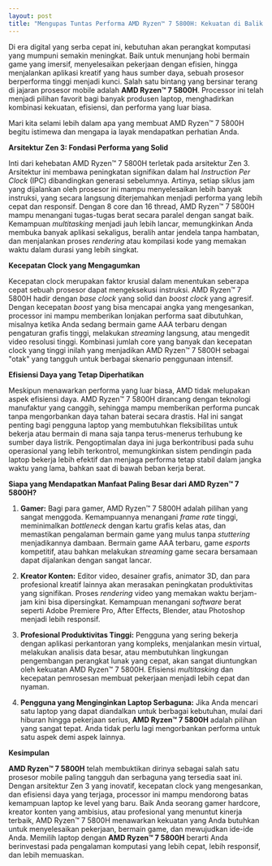 ```yaml
---
layout: post
title: "Mengupas Tuntas Performa AMD Ryzen™ 7 5800H: Kekuatan di Balik Laptop Gaming dan Produktivitas Anda"
---
```


Di era digital yang serba cepat ini, kebutuhan akan perangkat komputasi yang mumpuni semakin meningkat. Baik untuk menunjang hobi bermain game yang imersif, menyelesaikan pekerjaan dengan efisien, hingga menjalankan aplikasi kreatif yang haus sumber daya, sebuah prosesor berperforma tinggi menjadi kunci. Salah satu bintang yang bersinar terang di jajaran prosesor mobile adalah **AMD Ryzen™ 7 5800H**. Processor ini telah menjadi pilihan favorit bagi banyak produsen laptop, menghadirkan kombinasi kekuatan, efisiensi, dan performa yang luar biasa.

Mari kita selami lebih dalam apa yang membuat AMD Ryzen™ 7 5800H begitu istimewa dan mengapa ia layak mendapatkan perhatian Anda.

**Arsitektur Zen 3: Fondasi Performa yang Solid**

Inti dari kehebatan AMD Ryzen™ 7 5800H terletak pada arsitektur Zen 3. Arsitektur ini membawa peningkatan signifikan dalam hal *Instruction Per Clock* (IPC) dibandingkan generasi sebelumnya. Artinya, setiap siklus jam yang dijalankan oleh prosesor ini mampu menyelesaikan lebih banyak instruksi, yang secara langsung diterjemahkan menjadi performa yang lebih cepat dan responsif. Dengan 8 core dan 16 thread, AMD Ryzen™ 7 5800H mampu menangani tugas-tugas berat secara paralel dengan sangat baik. Kemampuan *multitasking* menjadi jauh lebih lancar, memungkinkan Anda membuka banyak aplikasi sekaligus, beralih antar jendela tanpa hambatan, dan menjalankan proses *rendering* atau kompilasi kode yang memakan waktu dalam durasi yang lebih singkat.

**Kecepatan Clock yang Mengagumkan**

Kecepatan clock merupakan faktor krusial dalam menentukan seberapa cepat sebuah prosesor dapat mengeksekusi instruksi. AMD Ryzen™ 7 5800H hadir dengan *base clock* yang solid dan *boost clock* yang agresif. Dengan kecepatan *boost* yang bisa mencapai angka yang mengesankan, processor ini mampu memberikan lonjakan performa saat dibutuhkan, misalnya ketika Anda sedang bermain game AAA terbaru dengan pengaturan grafis tinggi, melakukan *streaming* langsung, atau mengedit video resolusi tinggi. Kombinasi jumlah core yang banyak dan kecepatan clock yang tinggi inilah yang menjadikan AMD Ryzen™ 7 5800H sebagai "otak" yang tangguh untuk berbagai skenario penggunaan intensif.

**Efisiensi Daya yang Tetap Diperhatikan**

Meskipun menawarkan performa yang luar biasa, AMD tidak melupakan aspek efisiensi daya. AMD Ryzen™ 7 5800H dirancang dengan teknologi manufaktur yang canggih, sehingga mampu memberikan performa puncak tanpa mengorbankan daya tahan baterai secara drastis. Hal ini sangat penting bagi pengguna laptop yang membutuhkan fleksibilitas untuk bekerja atau bermain di mana saja tanpa terus-menerus terhubung ke sumber daya listrik. Pengoptimalan daya ini juga berkontribusi pada suhu operasional yang lebih terkontrol, memungkinkan sistem pendingin pada laptop bekerja lebih efektif dan menjaga performa tetap stabil dalam jangka waktu yang lama, bahkan saat di bawah beban kerja berat.

**Siapa yang Mendapatkan Manfaat Paling Besar dari AMD Ryzen™ 7 5800H?**

1.  **Gamer:** Bagi para gamer, AMD Ryzen™ 7 5800H adalah pilihan yang sangat menggoda. Kemampuannya menangani *frame rate* tinggi, meminimalkan *bottleneck* dengan kartu grafis kelas atas, dan memastikan pengalaman bermain game yang mulus tanpa *stuttering* menjadikannya dambaan. Bermain game AAA terbaru, game *esports* kompetitif, atau bahkan melakukan *streaming* game secara bersamaan dapat dijalankan dengan sangat lancar.

2.  **Kreator Konten:** Editor video, desainer grafis, animator 3D, dan para profesional kreatif lainnya akan merasakan peningkatan produktivitas yang signifikan. Proses *rendering* video yang memakan waktu berjam-jam kini bisa dipersingkat. Kemampuan menangani *software* berat seperti Adobe Premiere Pro, After Effects, Blender, atau Photoshop menjadi lebih responsif.

3.  **Profesional Produktivitas Tinggi:** Pengguna yang sering bekerja dengan aplikasi perkantoran yang kompleks, menjalankan mesin virtual, melakukan analisis data besar, atau membutuhkan lingkungan pengembangan perangkat lunak yang cepat, akan sangat diuntungkan oleh kekuatan AMD Ryzen™ 7 5800H. Efisiensi *multitasking* dan kecepatan pemrosesan membuat pekerjaan menjadi lebih cepat dan nyaman.

4.  **Pengguna yang Menginginkan Laptop Serbaguna:** Jika Anda mencari satu laptop yang dapat diandalkan untuk berbagai kebutuhan, mulai dari hiburan hingga pekerjaan serius, **AMD Ryzen™ 7 5800H** adalah pilihan yang sangat tepat. Anda tidak perlu lagi mengorbankan performa untuk satu aspek demi aspek lainnya.

**Kesimpulan**

**AMD Ryzen™ 7 5800H** telah membuktikan dirinya sebagai salah satu prosesor mobile paling tangguh dan serbaguna yang tersedia saat ini. Dengan arsitektur Zen 3 yang inovatif, kecepatan clock yang mengesankan, dan efisiensi daya yang terjaga, processor ini mampu mendorong batas kemampuan laptop ke level yang baru. Baik Anda seorang gamer hardcore, kreator konten yang ambisius, atau profesional yang menuntut kinerja terbaik, AMD Ryzen™ 7 5800H menawarkan kekuatan yang Anda butuhkan untuk menyelesaikan pekerjaan, bermain game, dan mewujudkan ide-ide Anda. Memilih laptop dengan **AMD Ryzen™ 7 5800H** berarti Anda berinvestasi pada pengalaman komputasi yang lebih cepat, lebih responsif, dan lebih memuaskan.
